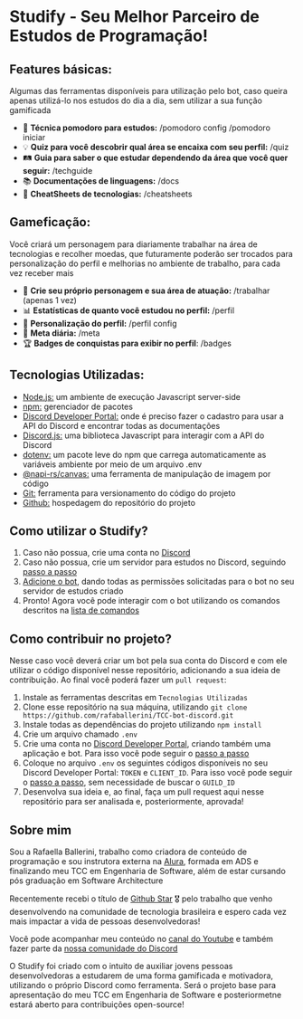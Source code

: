 # Studify - Seu Melhor Parceiro de Estudos de Programação!

## Features básicas:
Algumas das ferramentas disponíveis para utilização pelo bot, caso queira apenas utilizá-lo nos estudos do dia a dia, sem utilizar a sua função gamificada
* 🍅 **Técnica pomodoro para estudos:** /pomodoro config /pomodoro iniciar
* 💡 **Quiz para você descobrir qual área se encaixa com seu perfil:** /quiz
* 🛤️ **Guia para saber o que estudar dependendo da área que você quer seguir:** /techguide
* 📚 **Documentações de linguagens:** /docs
* 🔖 **CheatSheets de tecnologias:** /cheatsheets

## Gameficação:
Você criará um personagem para diariamente trabalhar na área de tecnologias e recolher moedas, que futuramente poderão ser trocados para personalização do perfil e melhorias no ambiente de trabalho, para cada vez receber mais
* 💼 **Crie seu próprio personagem e sua área de atuação:** /trabalhar (apenas 1 vez)
* 📊 **Estatísticas de quanto você estudou no perfil:** /perfil 
* 🎩 **Personalização do perfil:** /perfil config
* 🎯 **Meta diária:** /meta
* 🏆 **Badges de conquistas para exibir no perfil**: /badges

## Tecnologias Utilizadas:
* [Node.js:](https://nodejs.org) um ambiente de execução Javascript server-side
* [npm:](https://www.npmjs.com) gerenciador de pacotes
* [Discord Developer Portal:](https://discord.com/developers/docs/intro) onde é preciso fazer o cadastro para usar a API do Discord e encontrar todas as documentações
* [Discord.js:](https://discord.js.org) uma biblioteca Javascript para interagir com a API do Discord
* [dotenv:](https://www.npmjs.com/package/dotenv) um pacote leve do npm que carrega automaticamente as variáveis ambiente por meio de um arquivo .env
* [@napi-rs/canvas:](https://www.npmjs.com/package/@napi-rs/canvas) uma ferramenta de manipulação de imagem por código
* [Git:](https://git-scm.com) ferramenta para versionamento do código do projeto
* [Github:](https://github.com) hospedagem do repositório do projeto

## Como utilizar o Studify?
1. Caso não possua, crie uma conta no [Discord](https://discord.com)
2. Caso não possua, crie um servidor para estudos no Discord, seguindo [passo a passo](https://www.youtube.com/watch?v=zKOf1NGGStE&t=14m09s)
3. [Adicione o bot](), dando todas as permissões solicitadas para o bot no seu servidor de estudos criado
4. Pronto! Agora você pode interagir com o bot utilizando os comandos descritos na [lista de comandos]()

## Como contribuir no projeto?
Nesse caso você deverá criar um bot pela sua conta do Discord e com ele utilizar o código disponível nesse repositório, adicionando a sua ideia de contribuição. Ao final você poderá fazer um `pull request`:
1. Instale as ferramentas descritas em `Tecnologias Utilizadas`
2. Clone esse repositório na sua máquina, utilizando `git clone https://github.com/rafaballerini/TCC-bot-discord.git`
3. Instale todas as dependências do projeto utilizando `npm install`
4. Crie um arquivo chamado `.env`
5. Crie uma conta no [Discord Developer Portal](https://discord.com/developers/docs/intro), criando também uma aplicação e bot. Para isso você pode seguir o [passo a passo](https://www.google.com/url?sa=t&rct=j&q=&esrc=s&source=web&cd=&ved=2ahUKEwiN5-fr9Jr-AhXXqJUCHXJdBAQQqJcEKAN6BAgLEBc&url=https%3A%2F%2Fwww.youtube.com%2Fwatch%3Fv%3DzKOf1NGGStE%26t%3D640&usg=AOvVaw1SJCgJhuMIz-xHfOzQYaH4)
6. Coloque no arquivo `.env` os seguintes códigos disponíveis no seu Discord Developer Portal: `TOKEN` e `CLIENT_ID`. Para isso você pode seguir o [passo a passo](https://www.google.com/url?sa=t&rct=j&q=&esrc=s&source=web&cd=&ved=2ahUKEwiN5-fr9Jr-AhXXqJUCHXJdBAQQqJcEKAR6BAgLEBo&url=https%3A%2F%2Fwww.youtube.com%2Fwatch%3Fv%3DzKOf1NGGStE%26t%3D1087&usg=AOvVaw0m7-tesBpy_1pZcTTwADOw), sem necessidade de buscar o `GUILD_ID`
7. Desenvolva sua ideia e, ao final, faça um pull request aqui nesse repositório para ser analisada e, posteriormente, aprovada!

## Sobre mim

Sou a Rafaella Ballerini, trabalho como criadora de conteúdo de programação e sou instrutora externa na [Alura](https://alura.com.br/promocao/rafaballerini), formada em ADS e finalizando meu TCC em Engenharia de Software, além de estar cursando pós graduação em Software Architecture

Recentemente recebi o título de [Github Star](https://github.com/rafaballerini) 🎖️ pelo trabalho que venho desenvolvendo na comunidade de tecnologia brasileira e espero cada vez mais impactar a vida de pessoas desenvolvedoras!

Você pode acompanhar meu conteúdo no [canal do Youtube](https://youtube.com/rafaellaballerini) e também fazer parte da [nossa comunidade do Discord](https://discord.com/servers/ballerini-789888698673922078
)

O Studify foi criado com o intuito de auxiliar jovens pessoas desenvolvedoras a estudarem de uma forma gamificada e motivadora, utilizando o próprio Discord como ferramenta. Será o projeto base para apresentação do meu TCC em Engenharia de Software e posteriormetne estará aberto para contribuições open-source!